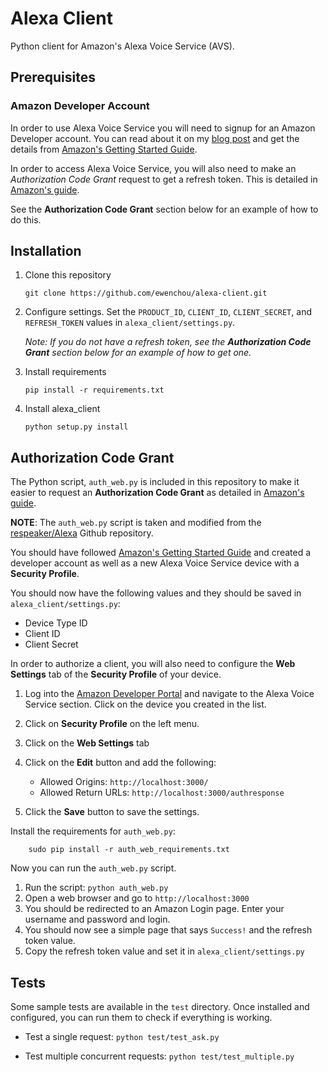 # Alexa Client

Python client for Amazon's Alexa Voice Service (AVS). 

## Prerequisites

### Amazon Developer Account

In order to use Alexa Voice Service you will need to signup for an Amazon Developer account. You can read about it on my [blog post](http://ewenchou.github.io/blog/2016/03/20/alexa-voice-service/) and get the details from [Amazon's Getting Started Guide](http://amzn.to/1Uui0QW).

In order to access Alexa Voice Service, you will also need to make an *Authorization Code Grant* request to get a refresh token. This is detailed in [Amazon's guide](https://developer.amazon.com/public/solutions/alexa/alexa-voice-service/docs/authorizing-your-alexa-enabled-product-from-a-website).

See the **Authorization Code Grant** section below for an example of how to do this.

## Installation

1. Clone this repository

    ```
    git clone https://github.com/ewenchou/alexa-client.git
    ```

2. Configure settings. Set the `PRODUCT_ID`, `CLIENT_ID`,  `CLIENT_SECRET`, and `REFRESH_TOKEN` values in `alexa_client/settings.py`. 

    *Note: If you do not have a refresh token, see the __Authorization Code Grant__ section below for an example of how to get one.*

3. Install requirements

    ```
    pip install -r requirements.txt
    ```

4. Install alexa_client

    ```
    python setup.py install
    ```

## Authorization Code Grant

The Python script, `auth_web.py` is included in this repository to make it easier to request an **Authorization Code Grant** as detailed in [Amazon's guide](https://developer.amazon.com/public/solutions/alexa/alexa-voice-service/docs/authorizing-your-alexa-enabled-product-from-a-website). 

**NOTE**: The `auth_web.py` script is taken and modified from the [respeaker/Alexa](https://github.com/respeaker/Alexa) Github repository.

You should have followed [Amazon's Getting Started Guide](http://amzn.to/1Uui0QW) and created a developer account as well as a new Alexa Voice Service device with a **Security Profile**.

You should now have the following values and they should be saved in `alexa_client/settings.py`:

* Device Type ID
* Client ID
* Client Secret

In order to authorize a client, you will also need to configure the **Web Settings** tab of the **Security Profile** of your device.

1. Log into the [Amazon Developer Portal](https://developer.amazon.com) and navigate to the Alexa Voice Service section. Click on the device you created in the list.
2. Click on **Security Profile** on the left menu.
3. Click on the **Web Settings** tab
4. Click on the **Edit** button and add the following:

    * Allowed Origins: `http://localhost:3000/`
    * Allowed Return URLs: `http://localhost:3000/authresponse`
5. Click the **Save** button to save the settings.

Install the requirements for `auth_web.py`:

        sudo pip install -r auth_web_requirements.txt

Now you can run the `auth_web.py` script.

1. Run the script: `python auth_web.py`
2. Open a web browser and go to `http://localhost:3000`
3. You should be redirected to an Amazon Login page. Enter your username and password and login.
4. You should now see a simple page that says `Success!` and the refresh token value.
5. Copy the refresh token value and set it in `alexa_client/settings.py`

## Tests

Some sample tests are available in the `test` directory. Once installed and configured, you can run them to check if everything is working.

* Test a single request: `python test/test_ask.py`

* Test multiple concurrent requests: `python test/test_multiple.py`
